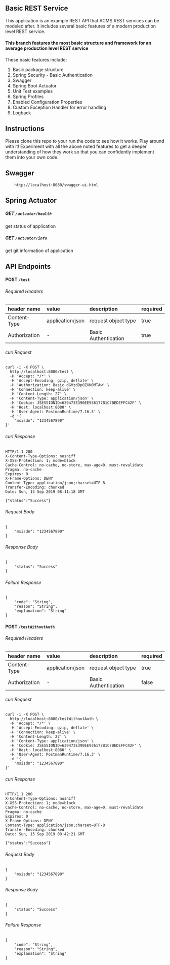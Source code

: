 Basic REST Service
-

This application is an example REST API that ACMS REST services can be modeled after. It includes several basic features of a modern production level REST service.

#### This branch features the most basic structure and framework for an average production level REST service

These basic features include:
1. Basic package structure
2. Spring Security - Basic Authentication
3. Swagger
4. Spring Boot Actuator
5. Unit Test examples
6. Spring Profiles
7. Enabled Configuration Properties
8. Custom Exception Handler for error handling
9. Logback

## Instructions
Please clone this repo to your run the code to see how it works. Play around with it! Experiment with all the above noted features to get a deeper understanding of how they work so that you can confidently implement them into your own code. 

## Swagger
        http://localhost:8080/swagger-ui.html

## Spring Actuator
##### GET `/actuator/health`
get status of application
##### GET `/actuator/info`
get git information of application


## API Endpoints

#### POST `/test`

###### Required Headers

| header name   | value             | description           | required  |
| :----         | :----             | :----                 | :----     |
| Content-Type  | application/json  | request object type   | true      |
| Authorization | -                 | Basic Authentication  | true      |

###### curl Request
```
curl -i -X POST \
  http://localhost:8080/test \
  -H 'Accept: */*' \
  -H 'Accept-Encoding: gzip, deflate' \
  -H 'Authorization: Basic dGVzdDp0ZXN0MTAw' \
  -H 'Connection: keep-alive' \
  -H 'Content-Length: 27' \
  -H 'Content-Type: application/json' \
  -H 'Cookie: JSESSIONID=639473E390EE936177B1C7BEDEFFC42F' \
  -H 'Host: localhost:8080' \
  -H 'User-Agent: PostmanRuntime/7.16.3' \
  -d '{
	"msisdn": "1234567890"
}'
```
###### curl Response
```
HTTP/1.1 200
X-Content-Type-Options: nosniff
X-XSS-Protection: 1; mode=block
Cache-Control: no-cache, no-store, max-age=0, must-revalidate
Pragma: no-cache
Expires: 0
X-Frame-Options: DENY
Content-Type: application/json;charset=UTF-8
Transfer-Encoding: chunked
Date: Sun, 15 Sep 2019 08:11:18 GMT

{"status":"Success"}
```

###### Request Body
```
{
    "msisdn": "1234567890"
}
```

###### Response Body
```
{
    "status": "Success"
}
```

###### Failure Response
```
{
    "code": "String",
    "reason": "String",
    "explanation": "String"
}
```

#### POST `/testWithoutAuth`

###### Required Headers

| header name   | value             | description           | required  |
| :----         | :----             | :----                 | :----     |
| Content-Type  | application/json  | request object type   | true      |
| Authorization | -                 | Basic Authentication  | false      |

###### curl Request
```
curl -i -X POST \
  http://localhost:8080/testWithoutAuth \
  -H 'Accept: */*' \
  -H 'Accept-Encoding: gzip, deflate' \
  -H 'Connection: keep-alive' \
  -H 'Content-Length: 27' \
  -H 'Content-Type: application/json' \
  -H 'Cookie: JSESSIONID=639473E390EE936177B1C7BEDEFFC42F' \
  -H 'Host: localhost:8080' \
  -H 'User-Agent: PostmanRuntime/7.16.3' \
  -d '{
	"msisdn": "1234567890"
}'
```
###### curl Response
```
HTTP/1.1 200
X-Content-Type-Options: nosniff
X-XSS-Protection: 1; mode=block
Cache-Control: no-cache, no-store, max-age=0, must-revalidate
Pragma: no-cache
Expires: 0
X-Frame-Options: DENY
Content-Type: application/json;charset=UTF-8
Transfer-Encoding: chunked
Date: Sun, 15 Sep 2019 09:42:21 GMT

{"status":"Success"}
```

###### Request Body
```
{
    "msisdn": "1234567890"
}
```

###### Response Body
```
{
    "status": "Success"
}
```

###### Failure Response
```
{
    "code": "String",
    "reason": "String",
    "explanation": "String"
}
```

